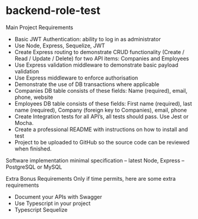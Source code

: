 # backend-role-test

 Main Project Requirements
  - Basic JWT Authentication: ability to log in as administrator
  - Use Node, Express, Sequelize, JWT
  - Create Express routing to demonstrate CRUD functionality (Create / Read / Update / Delete) for two API items: Companies and Employees
  - Use Express validation middleware to demonstrate basic payload validation
  - Use Express middleware to enforce authorisation
  - Demonstrate the use of DB transactions where applicable  
  - Companies DB table consists of these fields: Name (required), email, phone, website
  - Employees DB table consists of these fields: First name (required), last name (required), Company (foreign key to Companies), email, phone
  - Create Integration tests for all API’s, all tests should pass. Use Jest or Mocha.
  - Create a professional README with instructions on how to install and test
  - Project to be uploaded to GitHub so the source code can be reviewed when finished.

Software implementation minimal specification – latest Node, Express – PostgreSQL or MySQL

Extra Bonus Requirements
Only if time permits, here are some extra requirements
  - Document your APIs with Swagger
  - Use Typescript in your project
  - Typescript Sequelize

 
